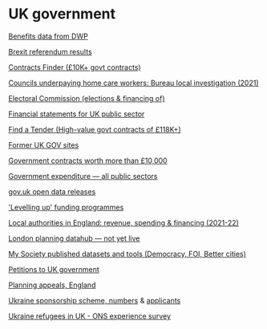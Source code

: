 # UK government

[Benefits data from DWP](https://stat-xplore.dwp.gov.uk)

[Brexit referendum results](https://www.electoralcommission.org.uk/who-we-are-and-what-we-do/elections-and-referendums/past-elections-and-referendums/eu-referendum/results-and-turnout-eu-referendum)

[Contracts Finder (£10K+ govt contracts)](https://www.gov.uk/contracts-finder)

[Councils underpaying home care workers: Bureau local investigation (2021)](https://docs.google.com/document/d/1W1x-rUu_B-Z0JPwQMJLfgYhk-JzQBD9LAR_NwGQfDBA/edit#)

[Electoral Commission (elections & financing of)](http://search.electoralcommission.org.uk/?currentPage=0&rows=10&sort=AcceptedDate&order=desc&tab=1&et=pp&et=ppm&et=tp&et=perpar&et=rd&isIrishSourceYes=true&isIrishSourceNo=true&prePoll=false&postPoll=true&register=gb&register=ni&register=none&optCols=Register&optCols=CampaigningName&optCols=AccountingUnitsAsCentralParty&optCols=IsSponsorship&optCols=IsIrishSource&optCols=RegulatedDoneeType&optCols=CompanyRegistrationNumber&optCols=Postcode&optCols=NatureOfDonation&optCols=PurposeOfVisit&optCols=DonationAction&optCols=ReportedDate&optCols=IsReportedPrePoll&optCols=ReportingPeriodName&optCols=IsBequest&optCols=IsAggregation)

[Financial statements for UK public sector](https://www.gov.uk/government/collections/whole-of-government-accounts)

[Find a Tender (High-value govt contracts of £118K+)](https://www.gov.uk/find-tender)

[Former UK GOV sites](https://www.gov.uk/performance/central-government-websites)

[Government contracts worth more than £10,000](https://www.gov.uk/contracts-finder)

[Government expenditure — all public sectors](https://data.gov.uk/dataset/3266d22c-9d0f-4ebe-b0bc-ea622f858e15/combined-online-information-system)

[gov.uk open data releases](https://data.gov.uk/)

['Levelling up' funding programmes](https://www.gov.uk/government/collections/new-levelling-up-and-community-investments)

[Local authorities in England: revenue, spending & financing (2021-22)](https://www.gov.uk/government/statistics/local-authority-revenue-expenditure-and-financing-england-2021-to-2022-budget-individual-local-authority-data)

[London planning datahub — not yet live](https://www.london.gov.uk/what-we-do/planning/digital-planning/planning-london-datahub#acc-i-62159)

[My Society published datasets and tools (Democracy, FOI, Better cities)](https://data.mysociety.org/)

[Petitions to UK government](https://petition.parliament.uk/petitions?state=all)

[Planning appeals, England](https://www.gov.uk/government/publications/planning-inspectorate-appeals-database)

[Ukraine sponsorship scheme, numbers](https://www.gov.uk/guidance/ukraine-sponsorship-scheme-visa-data-by-country-upper-and-lower-tier-local-authority) & [applicants](https://www.gov.uk/government/publications/homes-for-ukraine-sponsorship-scheme-and-ukraine-family-scheme-visa-data-by-age-and-sex-of-applicant)

[Ukraine refugees in UK - ONS experience survey](https://www.ons.gov.uk/peoplepopulationandcommunity/populationandmigration/internationalmigration/datasets/visaholdersenteringtheukundertheukrainehumanitarianschemes)
